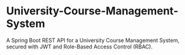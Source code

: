 # University-Course-Management-System
A Spring Boot REST API for a University Course Management System, secured with JWT and Role-Based Access Control (RBAC).
